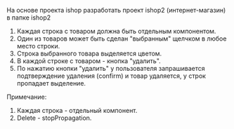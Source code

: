 На основе проекта ishop разработать проект ishop2 (интернет-магазин) в папке ishop2
1) Каждая строка с товаром должна быть отдельным компонентом.
2) Один из товаров может быть сделан "выбранным" щелчком в любое место строки.
3) Строка выбранного товара выделяется цветом.
4) В каждой строке с товаром - кнопка "удалить".
5) По нажатию кнопки "удалить" у пользователя запрашивается подтверждение удаления (confirm) и товар удаляется, у строк пропадает выделение.

Примечание:
1) Каждая строка - отдельный компонент.
2) Delete - stopPropagation.